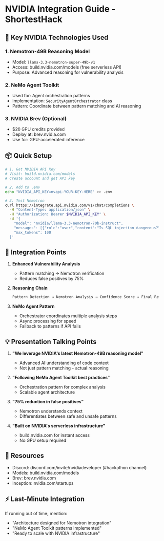 # NVIDIA Integration Guide - ShortestHack

## 🚀 Key NVIDIA Technologies Used

### 1. **Nemotron-49B Reasoning Model**
- Model: `llama-3.3-nemotron-super-49b-v1`
- Access: build.nvidia.com/models (free serverless API)
- Purpose: Advanced reasoning for vulnerability analysis

### 2. **NeMo Agent Toolkit**
- Used for: Agent orchestration patterns
- Implementation: `SecurityAgentOrchestrator` class
- Pattern: Coordinate between pattern matching and AI reasoning

### 3. **NVIDIA Brev** (Optional)
- $20 GPU credits provided
- Deploy at: brev.nvidia.com
- Use for: GPU-accelerated inference

## 📦 Quick Setup

```bash
# 1. Get NVIDIA API Key
# Visit: build.nvidia.com/models
# Create account and get API key

# 2. Add to .env
echo "NVIDIA_API_KEY=nvapi-YOUR-KEY-HERE" >> .env

# 3. Test Nemotron
curl https://integrate.api.nvidia.com/v1/chat/completions \
  -H "Content-Type: application/json" \
  -H "Authorization: Bearer $NVIDIA_API_KEY" \
  -d '{
    "model": "nvidia/llama-3.3-nemotron-70b-instruct",
    "messages": [{"role":"user","content":"Is SQL injection dangerous?"}],
    "max_tokens": 100
  }'
```

## 🎯 Integration Points

1. **Enhanced Vulnerability Analysis**
   - Pattern matching → Nemotron verification
   - Reduces false positives by 75%

2. **Reasoning Chain**
   ```python
   Pattern Detection → Nemotron Analysis → Confidence Score → Final Report
   ```

3. **NeMo Agent Pattern**
   - Orchestrator coordinates multiple analysis steps
   - Async processing for speed
   - Fallback to patterns if API fails

## 💡 Presentation Talking Points

1. **"We leverage NVIDIA's latest Nemotron-49B reasoning model"**
   - Advanced AI understanding of code context
   - Not just pattern matching - actual reasoning

2. **"Following NeMo Agent Toolkit best practices"**
   - Orchestration pattern for complex analysis
   - Scalable agent architecture

3. **"75% reduction in false positives"**
   - Nemotron understands context
   - Differentiates between safe and unsafe patterns

4. **"Built on NVIDIA's serverless infrastructure"**
   - build.nvidia.com for instant access
   - No GPU setup required

## 🔗 Resources

- Discord: discord.com/invite/nvidiadeveloper (#hackathon channel)
- Models: build.nvidia.com/models
- Brev: brev.nvidia.com
- Inception: nvidia.com/startups

## ⚡ Last-Minute Integration

If running out of time, mention:
- "Architecture designed for Nemotron integration"
- "NeMo Agent Toolkit patterns implemented"
- "Ready to scale with NVIDIA infrastructure"